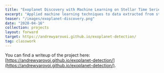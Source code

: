 ```yaml
---
title: "Exoplanet Discovery with Machine Learning on Stellar Time Series Data"
excerpt: "Applied machine learning techniques to data extracted from stellar light curves in NASA's Mikulski Archive, demonstrating that domain knowledge is no longer necessary for discovery of new exoplanets."
teaser: "/images/exoplanet-discovery.png"
date: "2020-04-16"
collection: projects
layout: forward
target: https://andrewyarovoi.github.io/exoplanet-detection/
tag: classwork
---
```


You can find a writeup of the project here: [https://andrewyarovoi.github.io/exoplanet-detection/](https://andrewyarovoi.github.io/exoplanet-detection/).